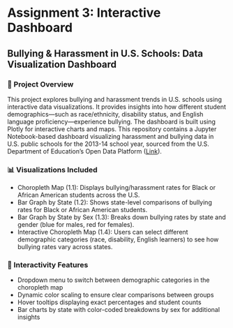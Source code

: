 # Assignment 3: Interactive Dashboard
## Bullying & Harassment in U.S. Schools: Data Visualization Dashboard

### 📌 Project Overview
This project explores bullying and harassment trends in U.S. schools using interactive data visualizations. It provides insights into how different student demographics—such as race/ethnicity, disability status, and English language proficiency—experience bullying. The dashboard is built using Plotly for interactive charts and maps.
This repository contains a Jupyter Notebook-based dashboard visualizing harassment and bullying data in U.S. public schools for the 2013-14 school year, sourced from the U.S. Department of Education’s Open Data Platform ([Link](https://data.ed.gov/)).

### 📊 Visualizations Included
- Choropleth Map (1.1): Displays bullying/harassment rates for Black or African American students across the U.S.
- Bar Graph by State (1.2): Shows state-level comparisons of bullying rates for Black or African American students.
- Bar Graph by State by Sex (1.3): Breaks down bullying rates by state and gender (blue for males, red for females).
- Interactive Choropleth Map (1.4): Users can select different demographic categories (race, disability, English learners) to see how bullying rates vary across states.

### 🔹 Interactivity Features
- Dropdown menu to switch between demographic categories in the choropleth map
- Dynamic color scaling to ensure clear comparisons between groups
- Hover tooltips displaying exact percentages and student counts
- Bar charts by state with color-coded breakdowns by sex for additional insights
